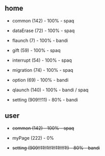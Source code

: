 ## home

* common (142) - 100% - spaq

* dataErase (72) - 100% - spaq

* flaunch (7) - 100% - bandi

* gift (59) - 100% - spaq

* interrupt (54) - 100% - spaq

* migration (74) - 100% - spaq

* option (69) - 100% - bandi

* qlaunch (140) - 100% - bandi / spaq

* setting (909!!!11) - 80% - bandi

## user

* ~~common (142) - 100% - spaq~~

* myPage (222) - 0%

* ~~setting (909!!11!!1!!1!!11!!!!1!) - 80% - bandi~~
